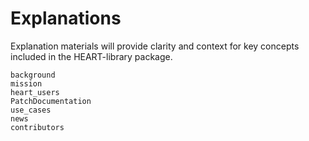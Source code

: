 Explanations
============

Explanation materials will provide clarity and context for key concepts included in the HEART-library package.


```{toctree}
background
mission
heart_users
PatchDocumentation
use_cases
news
contributors
```
